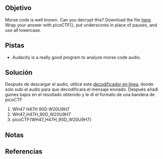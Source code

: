 ## Objetivo
Morse code is well known. Can you decrypt this? Download the file [here](https://artifacts.picoctf.net/c/79/morse_chal.wav). Wrap your answer with picoCTF{}, put underscores in place of pauses, and use all lowercase.

## Pistas
- Audacity is a really good program to analyze morse code audio.

## Solución
Después de descargar el audio, utilicé este [decodificador en línea](https://morsecode.world/international/decoder/audio-decoder-adaptive.html), donde solo subí el audio para que decodificara el mensaje enviado. Después añadí guines bajos en el resultado obtenido y le di el formato de una bandera de picoCTF

1. WH47 H47H 90D W20U9H7
2. WH47_H47H_90D_W20U9H7
3. picoCTF{WH47_H47H_90D_W20U9H7}

## Notas

## Referencias
